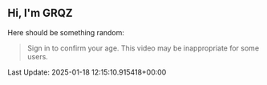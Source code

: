 ## Hi, I'm GRQZ
Here should be something random:  
> Sign in to confirm your age. This video may be inappropriate for some users.


Last Update: 2025-01-18 12:15:10.915418+00:00
